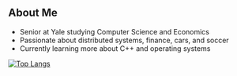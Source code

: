 ## About Me
- Senior at Yale studying Computer Science and Economics
- Passionate about distributed systems, finance, cars, and soccer
- Currently learning more about C++ and operating systems

[![Top Langs](https://github-readme-stats.vercel.app/api/top-langs/?username=psebaraj&layout=compact&langs_count=6&theme=dark&exclude_repo=github-readme-stats,Adventurista)](https://github.com/psebaraj/github-readme-stats)

<!-- [![GitHub Streak](https://github-readme-streak-stats.herokuapp.com/?user=psebaraj&theme=dark)](https://git.io/streak-stats) -->

<!---
PSebaRaj/PSebaRaj is a ✨ special ✨ repository because its `README.md` (this file) appears on your GitHub profile.
You can click the Preview link to take a look at your changes.
--->
